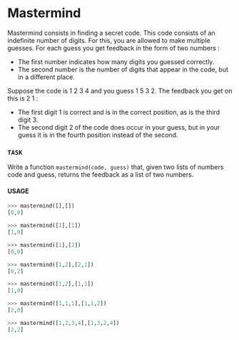 # Mastermind

Mastermind consists in finding a secret code. This code consists of an indefinite number of digits. For this, you are allowed to make multiple guesses. For each guess you get feedback in the form of two numbers :

* The first number indicates how many digits you guessed correctly.
* The second number is the number of digits that appear in the code, but in a different place.

Suppose the code is 1 2 3 4 and you guess 1 5 3 2. The feedback you get on this is 2 1 :

* The first digit 1 is correct and is in the correct position, as is the third digit 3.
* The second digit 2 of the code does occur in your guess, but in your guess it is in the fourth position instead of the second.

### `TASK`
Write a function `mastermind(code, guess)` that, given two lists of numbers code and guess, returns the feedback as a list of two numbers.


#### USAGE

```python
>>> mastermind([],[])
[0,0]

>>> mastermind([1],[1])
[1,0]

>>> mastermind([1],[2])
[0,0]

>>> mastermind([1,2],[2,1])
[0,2]

>>> mastermind([1,2],[1,1])
[1,0]

>>> mastermind([1,1,1],[1,1,2])
[2,0]

>>> mastermind([1,2,3,4],[1,3,2,4])
[2,2]
```



